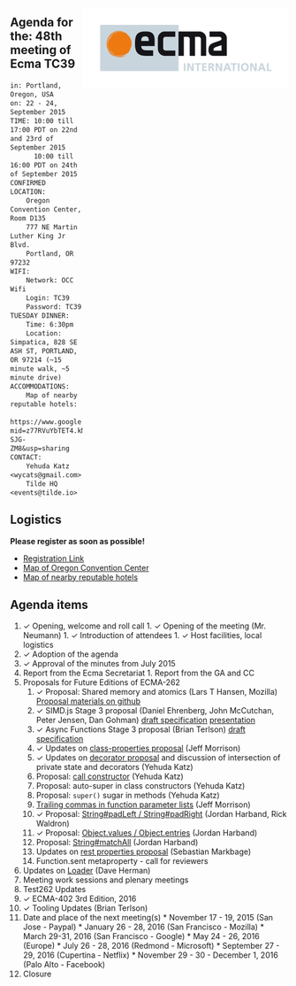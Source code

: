 <img src="../images/Ecma_RVB-003.jpg"
     align="right" alt="" />

## Agenda for the: 48th meeting of Ecma TC39

    in: Portland, Oregon, USA
    on: 22 - 24, September 2015
    TIME: 10:00 till 17:00 PDT on 22nd and 23rd of September 2015
          10:00 till 16:00 PDT on 24th of September 2015
    CONFIRMED LOCATION:
        Oregon Convention Center, Room D135
        777 NE Martin Luther King Jr Blvd.
        Portland, OR 97232
    WIFI:
        Network: OCC Wifi
        Login: TC39
        Password: TC39
    TUESDAY DINNER:
        Time: 6:30pm
        Location: Simpatica, 828 SE ASH ST, PORTLAND, OR 97214 (~15 minute walk, ~5 minute drive)
    ACCOMMODATIONS:
        Map of nearby reputable hotels:
        https://www.google.com/maps/d/edit?mid=z77RVuYbTET4.kM1X-SJG-ZM8&usp=sharing
    CONTACT:
        Yehuda Katz <wycats@gmail.com>
        Tilde HQ <events@tilde.io>

## Logistics

**Please register as soon as possible!**
  
- [Registration Link](http://doodle.com/pzk9z8xid8x78uze)
- [Map of Oregon Convention Center](https://goo.gl/maps/LHaRW)
- [Map of nearby reputable hotels](https://www.google.com/maps/d/edit?mid=z77RVuYbTET4.kM1X-SJG-ZM8&usp=sharing)

## Agenda items

  1. ✓ Opening, welcome and roll call
    1. ✓ Opening of the meeting (Mr. Neumann)
    1. ✓ Introduction of attendees
    1. ✓ Host facilities, local logistics
  1. ✓ Adoption of the agenda
  1. ✓ Approval of the minutes from July 2015
  1.  Report from the Ecma Secretariat
     1. Report from the GA and CC
  1. Proposals for Future Editions of ECMA-262
     1. ✓ Proposal: Shared memory and atomics (Lars T Hansen, Mozilla) [Proposal materials on github](https://github.com/lars-t-hansen/ecmascript_sharedmem)
     1. ✓ SIMD.js Stage 3 proposal (Daniel Ehrenberg, John McCutchan, Peter Jensen, Dan Gohman) [draft specification](http://tc39.github.io/ecmascript_simd/) [presentation](https://docs.google.com/presentation/d/1WLO4an5aIb8GQZ1U9EYz5can9ccE7YPULXnxSrb2vCM/edit) 
     1. ✓ Async Functions Stage 3 proposal (Brian Terlson) [draft specification](http://tc39.github.io/ecmascript-asyncawait)
     1. ✓ Updates on [class-properties proposal](https://github.com/jeffmo/es-class-properties) (Jeff Morrison)
     1. ✓ Updates on [decorator proposal](https://github.com/wycats/javascript-decorators) and discussion of intersection of private state and decorators (Yehuda Katz)
     1. Proposal: [call constructor](https://gist.github.com/wycats/952929fab0bc1f000c24) (Yehuda Katz)
     1. Proposal: auto-super in class constructors (Yehuda Katz)
     1. Proposal: `super()` sugar in methods (Yehuda Katz)
     1. [Trailing commas in function parameter lists](https://github.com/jeffmo/es-trailing-function-commas) (Jeff Morrison)
     1. ✓ Proposal: [String#padLeft / String#padRight](https://github.com/ljharb/proposal-string-pad-left-right) (Jordan Harband, Rick Waldron)
     1. ✓ Proposal: [Object.values / Object.entries](https://github.com/ljharb/proposal-object-values-entries) (Jordan Harband)
     1. Proposal: [String#matchAll](https://github.com/ljharb/String.prototype.matchAll) (Jordan Harband)
     1. Updates on [rest properties proposal](https://github.com/sebmarkbage/ecmascript-rest-spread) (Sebastian Markbage)
     1. Function.sent metaproperty - call for reviewers
  1. Updates on [Loader](https://github.com/whatwg/loader/) (Dave Herman)
  2. Meeting work sessions and plenary meetings
  1. Test262 Updates
  1. ✓ ECMA-402 3rd Edition, 2016
  1. ✓ Tooling Updates (Brian Terlson)
  1.  Date and place of the next meeting(s)
    * November 17 - 19, 2015 (San Jose - Paypal)
    * January 26 - 28, 2016 (San Francisco - Mozilla)
    * March 29-31, 2016 (San Francisco - Google)
    * May 24 - 26, 2016 (Europe)
    * July 26 - 28, 2016 (Redmond - Microsoft)
    * September 27 - 29, 2016 (Cupertina - Netflix)
    * November 29 - 30 - December 1, 2016 (Palo Alto - Facebook)
  1. Closure
